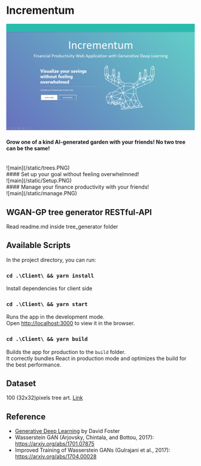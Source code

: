 # Incrementum


![main](/static/incrementum.PNG)
<br/>
#### Grow one of a kind AI-generated garden with your friends! No two tree can be the same!
<br/>
![main](/static/trees.PNG)
<br/>
#### Set up your goal without feeling overwhelmned!
<br/>
![main](/static/Setup.PNG)
<br/>
#### Manage your finance productivity with your friends!
<br/>
![main](/static/manage.PNG)
<br/>

## WGAN-GP tree generator RESTful-API
Read readme.md inside tree_generator folder

## Available Scripts

In the project directory, you can run:

### `cd .\Client\ && yarn install`
Install dependencies for client side

### `cd .\Client\ && yarn start`

Runs the app in the development mode.\
Open [http://localhost:3000](http://localhost:3000) to view it in the browser.

### `cd .\Client\ && yarn build`

Builds the app for production to the `build` folder.\
It correctly bundles React in production mode and optimizes the build for the best performance.

## Dataset 
100 (32x32)pixels tree art. [Link](http://pixeljoint.com/pixelart/87096.htm)

## Reference
- [Generative Deep Learning](https://www.oreilly.com/library/view/generative-deep-learning/9781492041931/) by David Foster
- Wasserstein GAN (Arjovsky, Chintala, and Bottou, 2017): https://arxiv.org/abs/1701.07875
- Improved Training of Wasserstein GANs (Gulrajani et al., 2017): https://arxiv.org/abs/1704.00028
